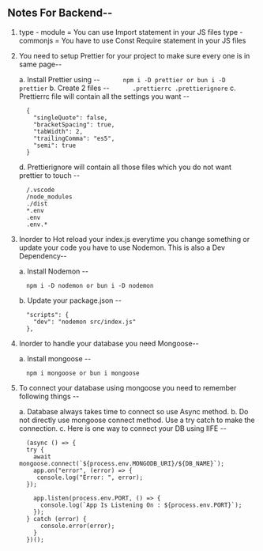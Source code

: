 ## Notes For Backend--

1. type - module = You can use Import statement in your JS files
   type - commonjs = You have to use Const Require statement in your JS files

2. You need to setup Prettier for your project to make sure every one is in same page--

   a. Install Prettier using --
   `       npm i -D prettier or bun i -D prettier
    `
   b. Create 2 files --
   `       .prettierrc
      .prettierignore
    `
   c. Prettierrc file will contain all the settings you want --

   ```
     {
       "singleQuote": false,
       "bracketSpacing": true,
       "tabWidth": 2,
       "trailingComma": "es5",
       "semi": true
     }

   ```

   d. Prettierignore will contain all those files which you do not want prettier to touch --

   ```
     /.vscode
     /node_modules
     ./dist
     *.env
     .env
     .env.*
   ```

3. Inorder to Hot reload your index.js everytime you change something or update your code you have to use Nodemon. This is also a Dev Dependency--

   a. Install Nodemon --

   ```
     npm i -D nodemon or bun i -D nodemon
   ```

   b. Update your package.json --

   ```
     "scripts": {
       "dev": "nodemon src/index.js"
     },
   ```

4. Inorder to handle your database you need Mongoose--

   a. Install mongoose --

   ```
     npm i mongoose or bun i mongoose
   ```

5. To connect your database using mongoose you need to remember following things --

   a. Database always takes time to connect so use Async method.
   b. Do not directly use mongoose connect method. Use a try catch to make the connection.
   c. Here is one way to connect your DB using IIFE --

   ```
     (async () => {
     try {
       await mongoose.connect(`${process.env.MONGODB_URI}/${DB_NAME}`);
       app.on("error", (error) => {
        console.log("Error: ", error);
     });

       app.listen(process.env.PORT, () => {
         console.log(`App Is Listening On : ${process.env.PORT}`);
       });
     } catch (error) {
         console.error(error);
       }
     })();

   ```
